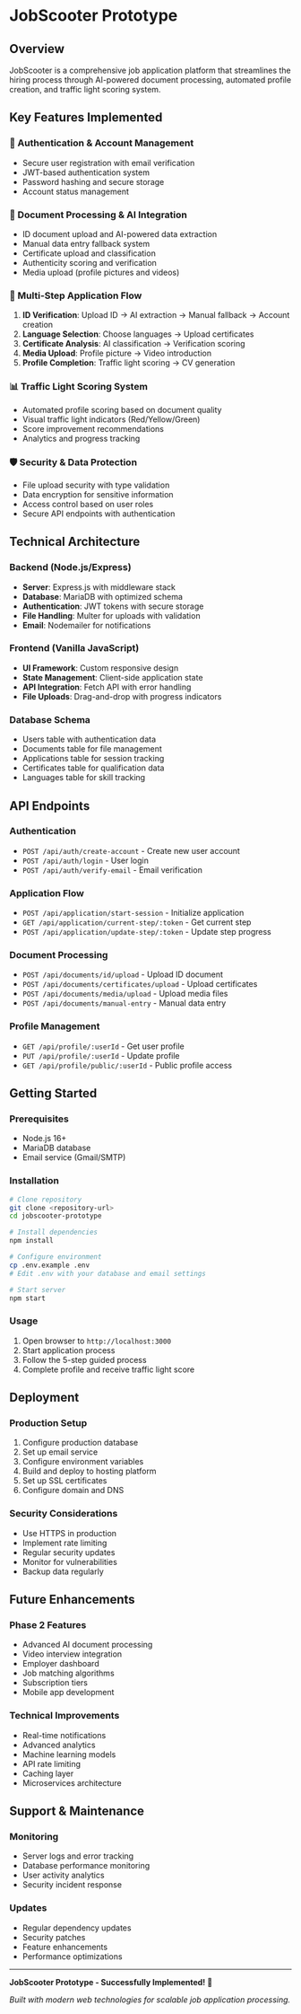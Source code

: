 # JobScooter Prototype

## Overview
JobScooter is a comprehensive job application platform that streamlines the hiring process through AI-powered document processing, automated profile creation, and traffic light scoring system.

## Key Features Implemented

### 🔐 Authentication & Account Management
- Secure user registration with email verification
- JWT-based authentication system
- Password hashing and secure storage
- Account status management

### 📄 Document Processing & AI Integration
- ID document upload and AI-powered data extraction
- Manual data entry fallback system
- Certificate upload and classification
- Authenticity scoring and verification
- Media upload (profile pictures and videos)

### 🎯 Multi-Step Application Flow
1. **ID Verification**: Upload ID → AI extraction → Manual fallback → Account creation
2. **Language Selection**: Choose languages → Upload certificates
3. **Certificate Analysis**: AI classification → Verification scoring
4. **Media Upload**: Profile picture → Video introduction
5. **Profile Completion**: Traffic light scoring → CV generation

### 📊 Traffic Light Scoring System
- Automated profile scoring based on document quality
- Visual traffic light indicators (Red/Yellow/Green)
- Score improvement recommendations
- Analytics and progress tracking

### 🛡️ Security & Data Protection
- File upload security with type validation
- Data encryption for sensitive information
- Access control based on user roles
- Secure API endpoints with authentication

## Technical Architecture

### Backend (Node.js/Express)
- **Server**: Express.js with middleware stack
- **Database**: MariaDB with optimized schema
- **Authentication**: JWT tokens with secure storage
- **File Handling**: Multer for uploads with validation
- **Email**: Nodemailer for notifications

### Frontend (Vanilla JavaScript)
- **UI Framework**: Custom responsive design
- **State Management**: Client-side application state
- **API Integration**: Fetch API with error handling
- **File Uploads**: Drag-and-drop with progress indicators

### Database Schema
- Users table with authentication data
- Documents table for file management
- Applications table for session tracking
- Certificates table for qualification data
- Languages table for skill tracking

## API Endpoints

### Authentication
- `POST /api/auth/create-account` - Create new user account
- `POST /api/auth/login` - User login
- `POST /api/auth/verify-email` - Email verification

### Application Flow
- `POST /api/application/start-session` - Initialize application
- `GET /api/application/current-step/:token` - Get current step
- `POST /api/application/update-step/:token` - Update step progress

### Document Processing
- `POST /api/documents/id/upload` - Upload ID document
- `POST /api/documents/certificates/upload` - Upload certificates
- `POST /api/documents/media/upload` - Upload media files
- `POST /api/documents/manual-entry` - Manual data entry

### Profile Management
- `GET /api/profile/:userId` - Get user profile
- `PUT /api/profile/:userId` - Update profile
- `GET /api/profile/public/:userId` - Public profile access

## Getting Started

### Prerequisites
- Node.js 16+
- MariaDB database
- Email service (Gmail/SMTP)

### Installation
```bash
# Clone repository
git clone <repository-url>
cd jobscooter-prototype

# Install dependencies
npm install

# Configure environment
cp .env.example .env
# Edit .env with your database and email settings

# Start server
npm start
```

### Usage
1. Open browser to `http://localhost:3000`
2. Start application process
3. Follow the 5-step guided process
4. Complete profile and receive traffic light score

## Deployment

### Production Setup
1. Configure production database
2. Set up email service
3. Configure environment variables
4. Build and deploy to hosting platform
5. Set up SSL certificates
6. Configure domain and DNS

### Security Considerations
- Use HTTPS in production
- Implement rate limiting
- Regular security updates
- Monitor for vulnerabilities
- Backup data regularly

## Future Enhancements

### Phase 2 Features
- Advanced AI document processing
- Video interview integration
- Employer dashboard
- Job matching algorithms
- Subscription tiers
- Mobile app development

### Technical Improvements
- Real-time notifications
- Advanced analytics
- Machine learning models
- API rate limiting
- Caching layer
- Microservices architecture

## Support & Maintenance

### Monitoring
- Server logs and error tracking
- Database performance monitoring
- User activity analytics
- Security incident response

### Updates
- Regular dependency updates
- Security patches
- Feature enhancements
- Performance optimizations

---

**JobScooter Prototype - Successfully Implemented! 🚀**

*Built with modern web technologies for scalable job application processing.*
